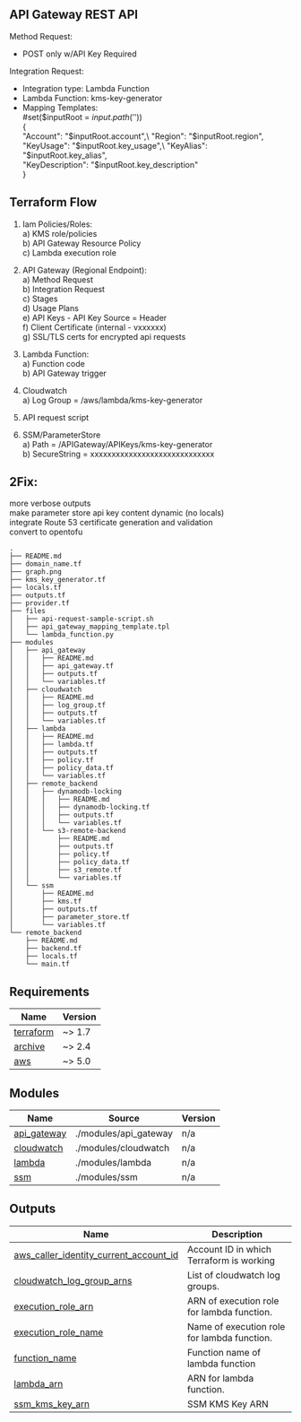 ## API Gateway REST API

Method Request:  
  - POST only w/API Key Required  

Integration Request:  
  - Integration type: Lambda Function  
  - Lambda Function: kms-key-generator  
  - Mapping Templates:  
#set($inputRoot = $input.path('$'))  
{\
  "Account": "$inputRoot.account",\
  "Region": "$inputRoot.region",\
  "KeyUsage": "$inputRoot.key_usage",\
  "KeyAlias": "$inputRoot.key_alias",\
  "KeyDescription": "$inputRoot.key_description"\
}

## Terraform Flow
1) Iam Policies/Roles:  
  a) KMS role/policies  
  b) API Gateway Resource Policy  
  c) Lambda execution role  

2) API Gateway (Regional Endpoint):  
  a) Method Request  
  b) Integration Request  
  c) Stages  
  d) Usage Plans  
  e) API Keys - API Key Source = Header  
  f) Client Certificate (internal - vxxxxxx)  
  g) SSL/TLS certs for encrypted api requests  

3) Lambda Function:  
  a) Function code  
  b) API Gateway trigger  

4) Cloudwatch   
  a) Log Group = /aws/lambda/kms-key-generator  

5) API request script  

6) SSM/ParameterStore  
  a) Path = /APIGateway/APIKeys/kms-key-generator  
  b) SecureString = xxxxxxxxxxxxxxxxxxxxxxxxxxxxx  

## 2Fix:
more verbose outputs  
make parameter store api key content dynamic (no locals)  
integrate Route 53 certificate generation and validation  
convert to opentofu  
```
.
├── README.md
├── domain_name.tf
├── graph.png
├── kms_key_generator.tf
├── locals.tf
├── outputs.tf
├── provider.tf
├── files
│   ├── api-request-sample-script.sh
│   ├── api_gateway_mapping_template.tpl
│   └── lambda_function.py
├── modules
│   ├── api_gateway
│   │   ├── README.md
│   │   ├── api_gateway.tf
│   │   ├── outputs.tf
│   │   └── variables.tf
│   ├── cloudwatch
│   │   ├── README.md
│   │   ├── log_group.tf
│   │   ├── outputs.tf
│   │   └── variables.tf
│   ├── lambda
│   │   ├── README.md
│   │   ├── lambda.tf
│   │   ├── outputs.tf
│   │   ├── policy.tf
│   │   ├── policy_data.tf
│   │   └── variables.tf
│   ├── remote_backend
│   │   ├── dynamodb-locking
│   │   │   ├── README.md
│   │   │   ├── dynamodb-locking.tf
│   │   │   ├── outputs.tf
│   │   │   └── variables.tf
│   │   └── s3-remote-backend
│   │       ├── README.md
│   │       ├── outputs.tf
│   │       ├── policy.tf
│   │       ├── policy_data.tf
│   │       ├── s3_remote.tf
│   │       └── variables.tf
│   └── ssm
│       ├── README.md
│       ├── kms.tf
│       ├── outputs.tf
│       ├── parameter_store.tf
│       └── variables.tf
└── remote_backend
    ├── README.md
    ├── backend.tf
    ├── locals.tf
    └── main.tf
```
<!-- BEGIN_TF_DOCS -->
## Requirements

| Name | Version |
|------|---------|
| <a name="requirement_terraform"></a> [terraform](#requirement\_terraform) | ~> 1.7 |
| <a name="requirement_archive"></a> [archive](#requirement\_archive) | ~> 2.4 |
| <a name="requirement_aws"></a> [aws](#requirement\_aws) | ~> 5.0 |

## Modules

| Name | Source | Version |
|------|--------|---------|
| <a name="module_api_gateway"></a> [api\_gateway](#module\_api\_gateway) | ./modules/api_gateway | n/a |
| <a name="module_cloudwatch"></a> [cloudwatch](#module\_cloudwatch) | ./modules/cloudwatch | n/a |
| <a name="module_lambda"></a> [lambda](#module\_lambda) | ./modules/lambda | n/a |
| <a name="module_ssm"></a> [ssm](#module\_ssm) | ./modules/ssm | n/a |

## Outputs

| Name | Description |
|------|-------------|
| <a name="output_aws_caller_identity_current_account_id"></a> [aws\_caller\_identity\_current\_account\_id](#output\_aws\_caller\_identity\_current\_account\_id) | Account ID in which Terraform is working |
| <a name="output_cloudwatch_log_group_arns"></a> [cloudwatch\_log\_group\_arns](#output\_cloudwatch\_log\_group\_arns) | List of cloudwatch log groups. |
| <a name="output_execution_role_arn"></a> [execution\_role\_arn](#output\_execution\_role\_arn) | ARN of execution role for lambda function. |
| <a name="output_execution_role_name"></a> [execution\_role\_name](#output\_execution\_role\_name) | Name of execution role for lambda function. |
| <a name="output_function_name"></a> [function\_name](#output\_function\_name) | Function name of lambda function |
| <a name="output_lambda_arn"></a> [lambda\_arn](#output\_lambda\_arn) | ARN for lambda function. |
| <a name="output_ssm_kms_key_arn"></a> [ssm\_kms\_key\_arn](#output\_ssm\_kms\_key\_arn) | SSM KMS Key ARN |
<!-- END_TF_DOCS -->